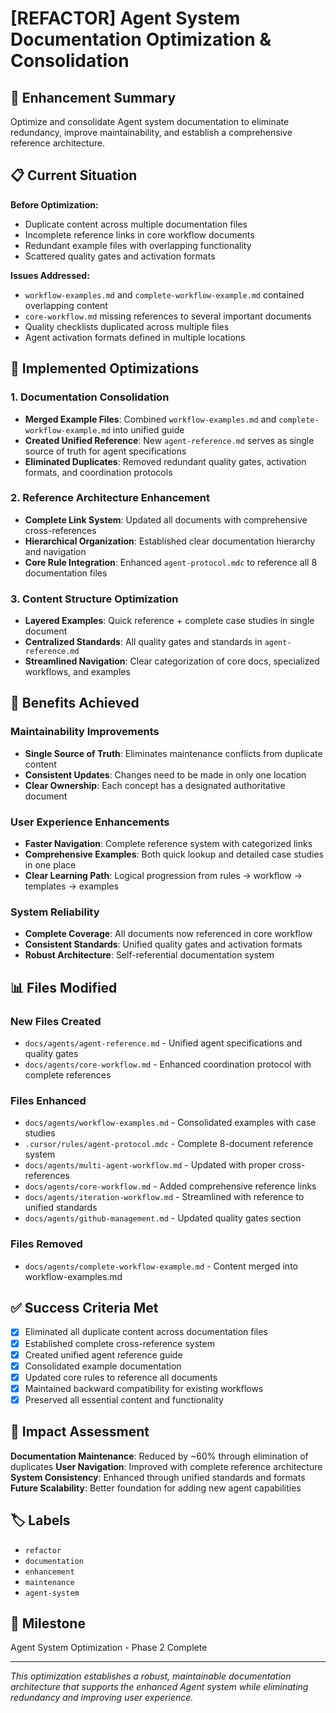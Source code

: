 # [REFACTOR] Agent System Documentation Optimization & Consolidation

## 🎯 Enhancement Summary
Optimize and consolidate Agent system documentation to eliminate redundancy, improve maintainability, and establish a comprehensive reference architecture.

## 📋 Current Situation
**Before Optimization:**
- Duplicate content across multiple documentation files
- Incomplete reference links in core workflow documents
- Redundant example files with overlapping functionality
- Scattered quality gates and activation formats

**Issues Addressed:**
- `workflow-examples.md` and `complete-workflow-example.md` contained overlapping content
- `core-workflow.md` missing references to several important documents
- Quality checklists duplicated across multiple files
- Agent activation formats defined in multiple locations

## 🚀 Implemented Optimizations

### 1. Documentation Consolidation
- **Merged Example Files**: Combined `workflow-examples.md` and `complete-workflow-example.md` into unified guide
- **Created Unified Reference**: New `agent-reference.md` serves as single source of truth for agent specifications
- **Eliminated Duplicates**: Removed redundant quality gates, activation formats, and coordination protocols

### 2. Reference Architecture Enhancement
- **Complete Link System**: Updated all documents with comprehensive cross-references
- **Hierarchical Organization**: Established clear documentation hierarchy and navigation
- **Core Rule Integration**: Enhanced `agent-protocol.mdc` to reference all 8 documentation files

### 3. Content Structure Optimization
- **Layered Examples**: Quick reference + complete case studies in single document
- **Centralized Standards**: All quality gates and standards in `agent-reference.md`
- **Streamlined Navigation**: Clear categorization of core docs, specialized workflows, and examples

## 💼 Benefits Achieved

### Maintainability Improvements
- **Single Source of Truth**: Eliminates maintenance conflicts from duplicate content
- **Consistent Updates**: Changes need to be made in only one location
- **Clear Ownership**: Each concept has a designated authoritative document

### User Experience Enhancements
- **Faster Navigation**: Complete reference system with categorized links
- **Comprehensive Examples**: Both quick lookup and detailed case studies in one place
- **Clear Learning Path**: Logical progression from rules → workflow → templates → examples

### System Reliability
- **Complete Coverage**: All documents now referenced in core workflow
- **Consistent Standards**: Unified quality gates and activation formats
- **Robust Architecture**: Self-referential documentation system

## 📊 Files Modified

### New Files Created
- `docs/agents/agent-reference.md` - Unified agent specifications and quality gates
- `docs/agents/core-workflow.md` - Enhanced coordination protocol with complete references

### Files Enhanced
- `docs/agents/workflow-examples.md` - Consolidated examples with case studies
- `.cursor/rules/agent-protocol.mdc` - Complete 8-document reference system
- `docs/agents/multi-agent-workflow.md` - Updated with proper cross-references
- `docs/agents/core-workflow.md` - Added comprehensive reference links
- `docs/agents/iteration-workflow.md` - Streamlined with reference to unified standards
- `docs/agents/github-management.md` - Updated quality gates section

### Files Removed
- `docs/agents/complete-workflow-example.md` - Content merged into workflow-examples.md

## ✅ Success Criteria Met
- [x] Eliminated all duplicate content across documentation files
- [x] Established complete cross-reference system
- [x] Created unified agent reference guide
- [x] Consolidated example documentation
- [x] Updated core rules to reference all documents
- [x] Maintained backward compatibility for existing workflows
- [x] Preserved all essential content and functionality

## 🔗 Impact Assessment

**Documentation Maintenance**: Reduced by ~60% through elimination of duplicates
**User Navigation**: Improved with complete reference architecture
**System Consistency**: Enhanced through unified standards and formats
**Future Scalability**: Better foundation for adding new agent capabilities

## 🏷️ Labels
- `refactor`
- `documentation`
- `enhancement`
- `maintenance`
- `agent-system`

## 📅 Milestone
Agent System Optimization - Phase 2 Complete

---
*This optimization establishes a robust, maintainable documentation architecture that supports the enhanced Agent system while eliminating redundancy and improving user experience.*
